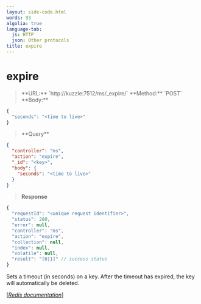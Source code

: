 ```yaml
---
layout: side-code.html
words: 93
algolia: true
language-tab:
  js: HTTP
  json: Other protocols
title: expire
---
```



# expire



<blockquote class="js">
<p>
**URL:** `http://kuzzle:7512/ms/_expire/<key>`  
**Method:** `POST`  
**Body:**
</p>
</blockquote>




```js
{
  "seconds": "<time to live>"
}
```



<blockquote class="json">
<p>
**Query**
</p>
</blockquote>


```json
{
  "controller": "ms",
  "action": "expire",
  "_id": "<key>",
  "body": {
    "seconds": "<time to live>"
  }
}
```

>**Response**

```javascript
{
  "requestId": "<unique request identifier>",
  "status": 200,
  "error": null,
  "controller": "ms",
  "action": "expire",
  "collection": null,
  "index": null,
  "volatile": null,
  "result": "[0|1]" // success status
}
```

Sets a timeout (in seconds) on a key.  After the timeout has expired, the key will automatically be deleted.

[[_Redis documentation_]](https://redis.io/commands/expire)
